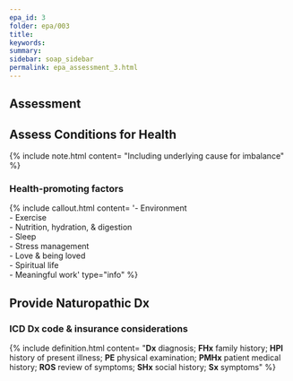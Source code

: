 ```yaml
---
epa_id: 3
folder: epa/003
title: 
keywords: 
summary: 
sidebar: soap_sidebar
permalink: epa_assessment_3.html
---
```


## Assessment

## Assess Conditions for Health
{% include note.html content= "Including underlying cause for imbalance" %}


### Health-promoting factors
{% include callout.html content= '- Environment<br>- Exercise<br>- Nutrition, hydration, & digestion<br>- Sleep<br>- Stress management<br>- Love & being loved<br>- Spiritual life<br>- Meaningful work' type="info" %}

## Provide Naturopathic Dx

### ICD Dx code & insurance considerations

{% include definition.html content= "**Dx** diagnosis; **FHx** family history; **HPI** history of present illness; **PE** physical examination; **PMHx** patient medical history; **ROS** review of symptoms; **SHx** social history; **Sx** symptoms" %}

